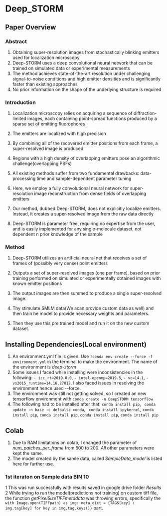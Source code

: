 # Deep_STORM


## Paper Overview

### Abstract
1. Obtaining super-resolution images from stochastically blinking emitters used for localization microscopy
2. Deep-STORM uses a deep convolutional neural network that can be trained on simulated data or experimental measurements
3. The method achieves state-of-the-art resolution under challenging signal-to-noise conditions and high emitter densities and is significantly faster than existing approaches
4. No prior information on the shape of the underlying structure is required

### Introduction
1. Localization microscopy relies on acquiring a sequence of diffraction-limited images, each containing point-spread functions produced by a sparse set of emitting fluorophores
2. The emitters are localized with high precision
3. By combining all of the recovered emitter positions from each frame, a super-resolved image is produced

1. Regions with a high density of overlapping emitters pose an algorithmic challenge(overlapping PSFs)
2. All existing methods suffer from two fundamental drawbacks: data-processing time and sample-dependent parameter tuning

1. Here, we employ a fully convolutional neural network for super-resolution image reconstruction from dense fields of overlapping emitters
2. Our method, dubbed Deep-STORM, does not explicitly localize emitters. Instead, it creates a super-resolved image from the raw data directly
3. Deep-STORM is parameter free, requiring no expertise from the user, and is easily implemented for any single-molecule dataset, not dependent n prior knowledge of the sample

### Method
1. Deep-STORM utilizes an artificial neural net that receives a set of frames of (possibly very dense) point emitters
2. Outputs a set of super-resolved images (one per frame), based on prior training performed on simulated or experimentally obtained images with known emitter positions
3. The output images are then summed to produce a single super-resolved image.

1. Thy stimulate SMLM data(We acan provide custom data as well) and then train he model to provide necessary weights and parameters.
2. Then they use this pre trained model and run it on the new custom dataset.

## Installing Dependencies(Local environment)
1. An environment.yml file is given. Use ``` !conda env create --force -f environment.yml ``` in the terminal to make the environment. The name of the environment is *deep-storm*
2. Some issues I faced while installing were inconsistencies in the following: ```- icc_rt=2019.0.0```, ```- intel-openmp=2019.5```, ```- vc=14.1```, ```- vs2015_runtime=14.16.27012```. I also faced issues in resolving the environment hence used --force.
3. The environment was still not getting solved, so I created an new tensorflow environment with ``` conda create -n DeepSTORM tensorflow ```
4. The following had to be installed after that:
``` conda install pip ```, ``` conda update -n base -c defaults conda```, ``` conda install ipykernel```, ``` conda install pip ```, ``` conda install pip ```, ``` conda install pip ```, ``` conda install pip ```

## Colab
1. Due to RAM limitations on colab, I changed the parameter of *num_patches_per_frame* from 500 to 200. *All* other parameters were kept the same.
2. The model created by the samle data, called *SampleData_model* is listed here for further use.

### 1st iteraton on Sample data BIN 10
1 This was run successfully with results saved in google drive folder *Results*
2 While trying to run the model(predictions not training) on custom tiff file, the function *getPixelSizeTIFFmetadata* was throwing errors, specifically the ```with Image.open(TIFFpath) as img:
    meta_dict = {TAGS[key] : img.tag[key] for key in img.tag.keys()}``` part.
